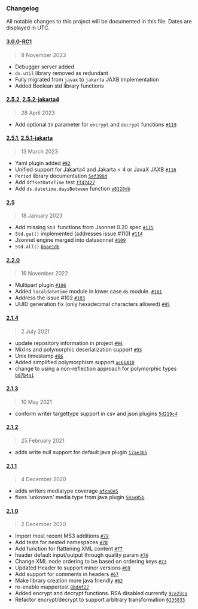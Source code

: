 ### Changelog

All notable changes to this project will be documented in this file. Dates are displayed in UTC.
#### [3.0.0-RC1](https://github.com/datasonnet/datasonnet-mapper/compare/2.5.2...3.0.0-RC1)

> 8 November 2023

- Debugger server added
- `ds.util` library removed as redundant
- Fully migrated from `javax` to `jakarta` JAXB implementation
- Added Boolean std library functions

#### [2.5.2](https://github.com/datasonnet/datasonnet-mapper/compare/2.5.1...2.5.2), [2.5.2-jakarta4](https://github.com/datasonnet/datasonnet-mapper/compare/2.5.1-jakarta...2.5.2-jakarta4)

> 28 April 2023

- Add optional `IV` parameter for `encrypt` and `decrypt` functions [`#119`](https://github.com/datasonnet/datasonnet-mapper/pull/119)

#### [2.5.1](https://github.com/datasonnet/datasonnet-mapper/compare/2.5...2.5.1), [2.5.1-jakarta](https://github.com/datasonnet/datasonnet-mapper/compare/2.5...2.5.1-jakarta)

> 13 March 2023

- Yaml plugin added [`#82`](https://github.com/datasonnet/datasonnet-mapper/pull/82)
- Unified support for Jakarta4 and Jakarta &lt; 4 or JavaX JAXB [`#116`](https://github.com/datasonnet/datasonnet-mapper/pull/116)
- `Period` library documentation [`5ef390d`](https://github.com/datasonnet/datasonnet-mapper/commit/5ef390df6e6b7220f6d1b1ea4b288188336a97aa)
- Add `OffsetDateTime` test [`ff47427`](https://github.com/datasonnet/datasonnet-mapper/commit/ff47427d115f7958954f2f037f5142a5decf2b04)
- Add `ds.datetime.daysBetween` function [`e8128db`](https://github.com/datasonnet/datasonnet-mapper/commit/e8128db17e2e015debf594543b24df0f8e34495f)

#### [2.5](https://github.com/datasonnet/datasonnet-mapper/compare/2.2.0...2.5)

> 18 January 2023

- Add missing `Std `functions from Jsonnet 0.20 spec [`#115`](https://github.com/datasonnet/datasonnet-mapper/pull/115)
- `Std.get()` implemented (addresses issue #110) [`#114`](https://github.com/datasonnet/datasonnet-mapper/pull/114)
- Jsonnet engine merged into datasonnet [`#109`](https://github.com/datasonnet/datasonnet-mapper/pull/109)
- `Std.all()` [`b6ae1d6`](https://github.com/datasonnet/datasonnet-mapper/commit/b6ae1d634f3f352ff62615dfc61e4e1f032c92da)

#### [2.2.0](https://github.com/datasonnet/datasonnet-mapper/compare/2.1.4...2.2.0)

> 16 November 2022

- Multipart plugin [`#106`](https://github.com/datasonnet/datasonnet-mapper/pull/106)
- Added `localdatetime` module in lower case `ds` module. [`#101`](https://github.com/datasonnet/datasonnet-mapper/pull/101)
- Address the issue #102 [`#103`](https://github.com/datasonnet/datasonnet-mapper/pull/103)
- UUID generation fix (only hexadecimal characters allowed) [`#95`](https://github.com/datasonnet/datasonnet-mapper/pull/95)

#### [2.1.4](https://github.com/datasonnet/datasonnet-mapper/compare/2.1.3...2.1.4)

> 2 July 2021

- update repository information in project [`#94`](https://github.com/datasonnet/datasonnet-mapper/pull/94)
- MixIns and polymorphic deserialization support [`#93`](https://github.com/datasonnet/datasonnet-mapper/pull/93)
- Unix timestamp [`#86`](https://github.com/datasonnet/datasonnet-mapper/pull/86)
- Added simplified polymorphism support [`ac6b410`](https://github.com/datasonnet/datasonnet-mapper/commit/ac6b4104b4469b4efe6ef91a6166a53ae2ae59c0)
- change to using a non-reflection approach for polymorphic types [`b07b4a1`](https://github.com/datasonnet/datasonnet-mapper/commit/b07b4a157be8c0bd0b3492548b0b90512bb534eb)

#### [2.1.3](https://github.com/datasonnet/datasonnet-mapper/compare/2.1.2...2.1.3)

> 10 May 2021

- conform writer targettype support in csv and json plugins [`5d219c4`](https://github.com/datasonnet/datasonnet-mapper/commit/5d219c4c6ec16b839ed489b713a277f1b49cd95c)

#### [2.1.2](https://github.com/datasonnet/datasonnet-mapper/compare/2.1.1...2.1.2)

> 25 February 2021

- adds write null support for default java plugin [`17ae3b5`](https://github.com/datasonnet/datasonnet-mapper/commit/17ae3b55814c877bc6bb43ae6f7c818cb12d5b1f)

#### [2.1.1](https://github.com/datasonnet/datasonnet-mapper/compare/2.1.0...2.1.1)

> 4 December 2020

- adds writers mediatype coverage [`afca0e5`](https://github.com/datasonnet/datasonnet-mapper/commit/afca0e5e0e5555f54256df269c6d9621b6ca9be1)
- fixes 'unknown' media type from java plugin [`58ae85b`](https://github.com/datasonnet/datasonnet-mapper/commit/58ae85bc2e84bbacd4a34355a2418f76db3e1ac1)

#### [2.1.0](https://github.com/datasonnet/datasonnet-mapper/compare/2.0.2...2.1.0)

> 2 December 2020

- Import most recent MS3 additions [`#79`](https://github.com/datasonnet/datasonnet-mapper/pull/79)
- Add tests for nested namespaces [`#78`](https://github.com/datasonnet/datasonnet-mapper/pull/78)
- Add function for flattening XML content [`#77`](https://github.com/datasonnet/datasonnet-mapper/pull/77)
- header default input/output through quality param [`#76`](https://github.com/datasonnet/datasonnet-mapper/pull/76)
- Change XML node ordering to be based on ordering keys [`#73`](https://github.com/datasonnet/datasonnet-mapper/pull/73)
- Updated Header to support minor versions [`#69`](https://github.com/datasonnet/datasonnet-mapper/pull/69)
- Add support for comments in headers [`#67`](https://github.com/datasonnet/datasonnet-mapper/pull/67)
- Make library creation more java friendly [`#62`](https://github.com/datasonnet/datasonnet-mapper/pull/62)
- re-enable mappertest [`8bd4f27`](https://github.com/datasonnet/datasonnet-mapper/commit/8bd4f27571782501ec7d0ae0fc96b6e4b3fa51e2)
- Added encrypt and decrypt functions. RSA disabled currently [`9ce23ca`](https://github.com/datasonnet/datasonnet-mapper/commit/9ce23ca8e47483f1c9e982e4d611dde5b1077ea3)
- Refactor encrypt/decrypt to support arbitrary transformation [`6135833`](https://github.com/datasonnet/datasonnet-mapper/commit/61358335ff41fc98cba5f5e0added1a4b898e8cf)
